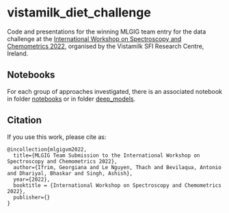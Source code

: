 # vistamilk_diet_challenge
Code and presentations for the winning MLGIG team entry for the data challenge at the [International Workshop on Spectroscopy and Chemometrics 2022](https://www.vistamilk.ie/event/international-workshop-on-spectroscopy-chemometrics/), 
organised by the Vistamilk SFI Research Centre, Ireland.

## Notebooks
For each group of approaches investigated, there is an associated notebook in folder [notebooks](https://github.com/mlgig/vistamilk_diet_challenge/tree/main/notebooks) or in folder [deep_models](https://github.com/mlgig/vistamilk_diet_challenge/tree/main/deep_models).

## Citation
If you use this work, please cite as:
```
@incollection{mlgigvm2022,
  title={MLGIG Team Submission to the International Workshop on Spectroscopy and Chemometrics 2022},
  author={Ifrim, Georgiana and Le Nguyen, Thach and Bevilaqua, Antonio and Dhariyal, Bhaskar and Singh, Ashish},
  year={2022},
  booktitle = {International Workshop on Spectroscopy and Chemometrics 2022},
  publisher={}
}
```
